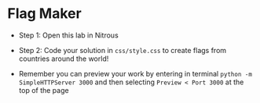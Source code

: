# Flag Maker

+ Step 1: Open this lab in Nitrous

+ Step 2: Code your solution in `css/style.css` to create flags from countries around the world!

+ Remember you can preview your work by entering in terminal `python -m SimpleHTTPServer 3000` and then selecting `Preview < Port 3000` at the top of the page